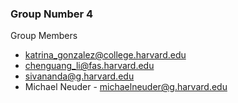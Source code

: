 ### Group Number 4

Group Members
* katrina_gonzalez@college.harvard.edu
* chenguang_li@fas.harvard.edu
* sivananda@g.harvard.edu
* Michael Neuder - michaelneuder@g.harvard.edu
